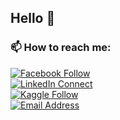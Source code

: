 ## Hello 👋

<!--
**FarhanSadaf/FarhanSadaf** is a ✨ _special_ ✨ repository because its `README.md` (this file) appears on your GitHub profile.
### Hi there 👋

Here are some ideas to get you started:

- 🔭 I’m currently working on ...
- 🌱 I’m currently learning ...
- 👯 I’m looking to collaborate on ...
- 🤔 I’m looking for help with ...
- 💬 Ask me about ...
- 📫 How to reach me: ...
- 😄 Pronouns: ...
- ⚡ Fun fact: ...
-->

### 📫 How to reach me:
[![Facebook Follow](https://img.shields.io/badge/%20-itsFSadaf-black?color=14171A&labelColor=1976d2&logo=facebook&logoColor=ffffff)]( https://www.facebook.com/itsFSadaf/)     
[![LinkedIn Connect](https://img.shields.io/badge/%20-farhansadaf-black?color=14171A&labelColor=0e76a8&logo=linkedin&logoColor=ffffff)](https://www.linkedin.com/in/farhansadaf/)    
[![Kaggle Follow](https://img.shields.io/badge/%20-farhansadaf-black?color=14171A&labelColor=FD1D1D&logo=kaggle&logoColor=ffffff)](https://www.kaggle.com/farhansadaf)    
[![Email Address](https://img.shields.io/badge/%20-farhansadaf@outlook.com-black?color=14171A&labelColor=D44638&logo=gmail&logoColor=fff)](mailto:farhansadaf@outlook.com)
